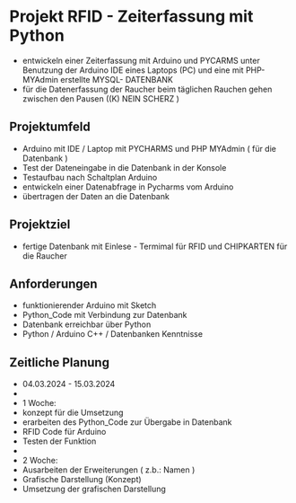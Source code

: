# Projekt RFID - Zeiterfassung mit Python

* entwickeln einer Zeiterfassung mit Arduino und PYCARMS unter Benutzung der Arduino IDE eines Laptops (PC) und eine mit PHP-MYAdmin erstellte MYSQL- DATENBANK
* für die Datenerfassung der Raucher beim täglichen Rauchen gehen zwischen den Pausen  ((K) NEIN SCHERZ )

## Projektumfeld

* Arduino mit IDE / Laptop mit PYCHARMS und PHP MYAdmin ( für die Datenbank )
* Test der Dateneingabe in die Datenbank in der Konsole
* Testaufbau nach Schaltplan Arduino
* entwickeln einer Datenabfrage in Pycharms vom Arduino
* übertragen der Daten an die Datenbank

## Projektziel

* fertige Datenbank mit Einlese - Termimal  für RFID und CHIPKARTEN für die Raucher

## Anforderungen
* funktionierender Arduino mit Sketch
* Python_Code mit Verbindung zur Datenbank
* Datenbank erreichbar über Python
* Python / Arduino C++ / Datenbanken Kenntnisse

## Zeitliche Planung
* 04.03.2024 - 15.03.2024
* 
* 1 Woche:
* konzept für die Umsetzung 
* erarbeiten des Python_Code zur Übergabe in Datenbank
* RFID Code für Arduino
* Testen der Funktion
* 
* 2 Woche:
* Ausarbeiten der Erweiterungen ( z.b.: Namen )
* Grafische Darstellung (Konzept)
* Umsetzung der grafischen Darstellung
